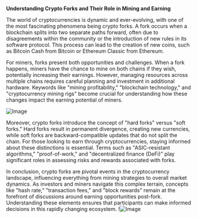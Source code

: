 **Understanding Crypto Forks and Their Role in Mining and Earning**

The world of cryptocurrencies is dynamic and ever-evolving, with one of the most fascinating phenomena being crypto forks. A fork occurs when a blockchain splits into two separate paths forward, often due to disagreements within the community or the introduction of new rules in its software protocol. This process can lead to the creation of new coins, such as Bitcoin Cash from Bitcoin or Ethereum Classic from Ethereum.

For miners, forks present both opportunities and challenges. When a fork happens, miners have the chance to mine on both chains if they wish, potentially increasing their earnings. However, managing resources across multiple chains requires careful planning and investment in additional hardware. Keywords like "mining profitability," "blockchain technology," and "cryptocurrency mining rigs" become crucial for understanding how these changes impact the earning potential of miners.

![Image](https://github.com/user-attachments/assets/3be06921-4469-491d-bd37-5f14c53422b7)

Moreover, crypto forks introduce the concept of "hard forks" versus "soft forks." Hard forks result in permanent divergence, creating new currencies, while soft forks are backward-compatible updates that do not split the chain. For those looking to earn through cryptocurrencies, staying informed about these distinctions is essential. Terms such as "ASIC-resistant algorithms," "proof-of-work," and "decentralized finance (DeFi)" play significant roles in assessing risks and rewards associated with forks.

In conclusion, crypto forks are pivotal events in the cryptocurrency landscape, influencing everything from mining strategies to overall market dynamics. As investors and miners navigate this complex terrain, concepts like "hash rate," "transaction fees," and "block rewards" remain at the forefront of discussions around earning opportunities post-fork. Understanding these elements ensures that participants can make informed decisions in this rapidly changing ecosystem. !![Image](https://github.com/user-attachments/assets/3be06921-4469-491d-bd37-5f14c53422b7)